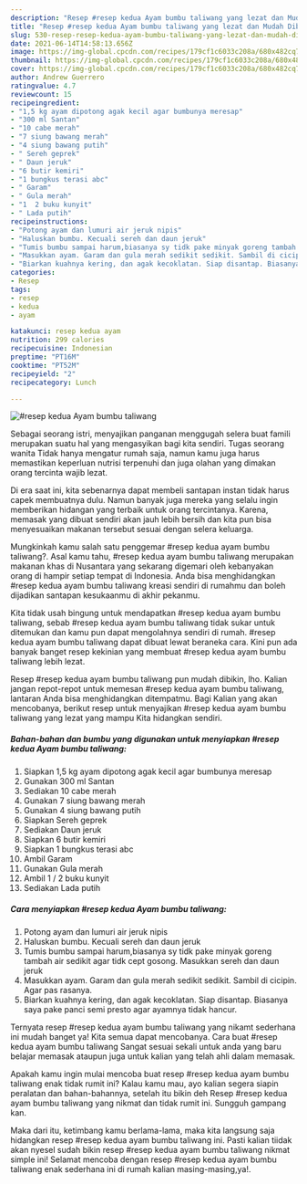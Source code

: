 ```yaml
---
description: "Resep #resep kedua Ayam bumbu taliwang yang lezat dan Mudah Dibuat"
title: "Resep #resep kedua Ayam bumbu taliwang yang lezat dan Mudah Dibuat"
slug: 530-resep-resep-kedua-ayam-bumbu-taliwang-yang-lezat-dan-mudah-dibuat
date: 2021-06-14T14:58:13.656Z
image: https://img-global.cpcdn.com/recipes/179cf1c6033c208a/680x482cq70/resep-kedua-ayam-bumbu-taliwang-foto-resep-utama.jpg
thumbnail: https://img-global.cpcdn.com/recipes/179cf1c6033c208a/680x482cq70/resep-kedua-ayam-bumbu-taliwang-foto-resep-utama.jpg
cover: https://img-global.cpcdn.com/recipes/179cf1c6033c208a/680x482cq70/resep-kedua-ayam-bumbu-taliwang-foto-resep-utama.jpg
author: Andrew Guerrero
ratingvalue: 4.7
reviewcount: 15
recipeingredient:
- "1,5 kg ayam dipotong agak kecil agar bumbunya meresap"
- "300 ml Santan"
- "10 cabe merah"
- "7 siung bawang merah"
- "4 siung bawang putih"
- " Sereh geprek"
- " Daun jeruk"
- "6 butir kemiri"
- "1 bungkus terasi abc"
- " Garam"
- " Gula merah"
- "1  2 buku kunyit"
- " Lada putih"
recipeinstructions:
- "Potong ayam dan lumuri air jeruk nipis"
- "Haluskan bumbu. Kecuali sereh dan daun jeruk"
- "Tumis bumbu sampai harum,biasanya sy tidk pake minyak goreng tambah air sedikit agar tidk cept gosong. Masukkan sereh dan daun jeruk"
- "Masukkan ayam. Garam dan gula merah sedikit sedikit. Sambil di cicipin. Agar pas rasanya."
- "Biarkan kuahnya kering, dan agak kecoklatan. Siap disantap. Biasanya saya pake panci semi presto agar ayamnya tidak hancur."
categories:
- Resep
tags:
- resep
- kedua
- ayam

katakunci: resep kedua ayam 
nutrition: 299 calories
recipecuisine: Indonesian
preptime: "PT16M"
cooktime: "PT52M"
recipeyield: "2"
recipecategory: Lunch

---
```



![#resep kedua Ayam bumbu taliwang](https://img-global.cpcdn.com/recipes/179cf1c6033c208a/680x482cq70/resep-kedua-ayam-bumbu-taliwang-foto-resep-utama.jpg)

Sebagai seorang istri, menyajikan panganan menggugah selera buat famili merupakan suatu hal yang mengasyikan bagi kita sendiri. Tugas seorang  wanita Tidak hanya mengatur rumah saja, namun kamu juga harus memastikan keperluan nutrisi terpenuhi dan juga olahan yang dimakan orang tercinta wajib lezat.

Di era  saat ini, kita sebenarnya dapat membeli santapan instan tidak harus capek membuatnya dulu. Namun banyak juga mereka yang selalu ingin memberikan hidangan yang terbaik untuk orang tercintanya. Karena, memasak yang dibuat sendiri akan jauh lebih bersih dan kita pun bisa menyesuaikan makanan tersebut sesuai dengan selera keluarga. 



Mungkinkah kamu salah satu penggemar #resep kedua ayam bumbu taliwang?. Asal kamu tahu, #resep kedua ayam bumbu taliwang merupakan makanan khas di Nusantara yang sekarang digemari oleh kebanyakan orang di hampir setiap tempat di Indonesia. Anda bisa menghidangkan #resep kedua ayam bumbu taliwang kreasi sendiri di rumahmu dan boleh dijadikan santapan kesukaanmu di akhir pekanmu.

Kita tidak usah bingung untuk mendapatkan #resep kedua ayam bumbu taliwang, sebab #resep kedua ayam bumbu taliwang tidak sukar untuk ditemukan dan kamu pun dapat mengolahnya sendiri di rumah. #resep kedua ayam bumbu taliwang dapat dibuat lewat beraneka cara. Kini pun ada banyak banget resep kekinian yang membuat #resep kedua ayam bumbu taliwang lebih lezat.

Resep #resep kedua ayam bumbu taliwang pun mudah dibikin, lho. Kalian jangan repot-repot untuk memesan #resep kedua ayam bumbu taliwang, lantaran Anda bisa menghidangkan ditempatmu. Bagi Kalian yang akan mencobanya, berikut resep untuk menyajikan #resep kedua ayam bumbu taliwang yang lezat yang mampu Kita hidangkan sendiri.

<!--inarticleads1-->

##### Bahan-bahan dan bumbu yang digunakan untuk menyiapkan #resep kedua Ayam bumbu taliwang:

1. Siapkan 1,5 kg ayam dipotong agak kecil agar bumbunya meresap
1. Gunakan 300 ml Santan
1. Sediakan 10 cabe merah
1. Gunakan 7 siung bawang merah
1. Gunakan 4 siung bawang putih
1. Siapkan  Sereh geprek
1. Sediakan  Daun jeruk
1. Siapkan 6 butir kemiri
1. Siapkan 1 bungkus terasi abc
1. Ambil  Garam
1. Gunakan  Gula merah
1. Ambil 1 / 2 buku kunyit
1. Sediakan  Lada putih




<!--inarticleads2-->

##### Cara menyiapkan #resep kedua Ayam bumbu taliwang:

1. Potong ayam dan lumuri air jeruk nipis
1. Haluskan bumbu. Kecuali sereh dan daun jeruk
1. Tumis bumbu sampai harum,biasanya sy tidk pake minyak goreng tambah air sedikit agar tidk cept gosong. Masukkan sereh dan daun jeruk
1. Masukkan ayam. Garam dan gula merah sedikit sedikit. Sambil di cicipin. Agar pas rasanya.
1. Biarkan kuahnya kering, dan agak kecoklatan. Siap disantap. Biasanya saya pake panci semi presto agar ayamnya tidak hancur.




Ternyata resep #resep kedua ayam bumbu taliwang yang nikamt sederhana ini mudah banget ya! Kita semua dapat mencobanya. Cara buat #resep kedua ayam bumbu taliwang Sangat sesuai sekali untuk anda yang baru belajar memasak ataupun juga untuk kalian yang telah ahli dalam memasak.

Apakah kamu ingin mulai mencoba buat resep #resep kedua ayam bumbu taliwang enak tidak rumit ini? Kalau kamu mau, ayo kalian segera siapin peralatan dan bahan-bahannya, setelah itu bikin deh Resep #resep kedua ayam bumbu taliwang yang nikmat dan tidak rumit ini. Sungguh gampang kan. 

Maka dari itu, ketimbang kamu berlama-lama, maka kita langsung saja hidangkan resep #resep kedua ayam bumbu taliwang ini. Pasti kalian tiidak akan nyesel sudah bikin resep #resep kedua ayam bumbu taliwang nikmat simple ini! Selamat mencoba dengan resep #resep kedua ayam bumbu taliwang enak sederhana ini di rumah kalian masing-masing,ya!.

